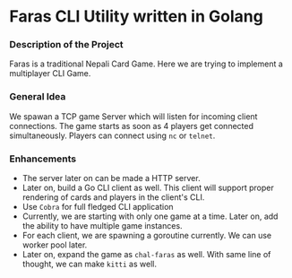 # Faras CLI Utility written in Golang

### Description of the Project
Faras is a traditional Nepali Card Game. Here we are trying to implement a multiplayer CLI Game.

### General Idea

We spawan a TCP game Server which will listen for incoming client connections. The game starts as soon as 4 players get connected simultaneously. Players can connect using `nc` or `telnet`.

### Enhancements

- The server later on can be made a HTTP server.
- Later on, build a Go CLI client as well. This client will support proper rendering of cards and players in the client's CLI.
- Use `Cobra` for full fledged CLI application
- Currently, we are starting with only one game at a time. Later on, add the ability to have multiple game instances.
- For each client, we are spawning a goroutine currently. We can use worker pool later.
- Later on, expand the game as `chal-faras` as well. With same line of thought, we can make `kitti` as well. 
